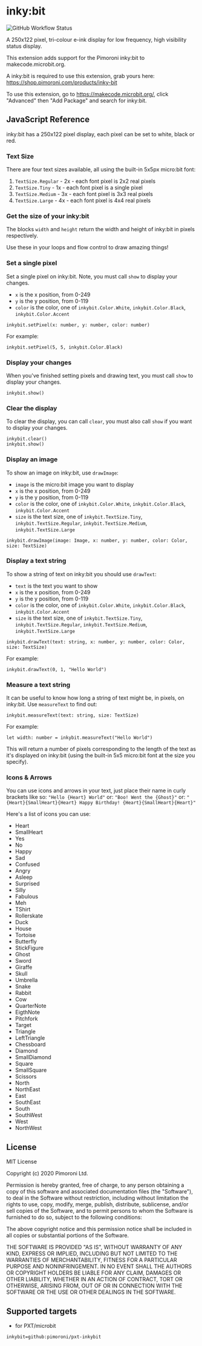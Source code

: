 # inky:bit

![GitHub Workflow Status](https://img.shields.io/github/workflow/status/pimoroni/pxt-inkybit/MakeCode)

 A 250x122 pixel, tri-colour e-ink display for low frequency, high visibility status display.

This extension adds support for the Pimoroni inky:bit to makecode.microbit.org.

A inky:bit is required to use this extension, grab yours here: https://shop.pimoroni.com/products/inky-bit

To use this extension, go to https://makecode.microbit.org/, click "Advanced" then "Add Package" and search for inky:bit.

## JavaScript Reference

inky:bit has a 250x122 pixel display, each pixel can be set to white, black or red.

### Text Size

There are four text sizes available, all using the built-in 5x5px micro:bit font:

1. `TextSize.Regular` - 2x - each font pixel is 2x2 real pixels
2. `TextSize.Tiny` - 1x - each font pixel is a single pixel
3. `TextSize.Medium` - 3x - each font pixel is 3x3 real pixels
4. `TextSize.Large` - 4x - each font pixel is 4x4 real pixels

### Get the size of your inky:bit

The blocks `width` and `height` return the width and height of inky:bit in pixels respectively.

Use these in your loops and flow control to draw amazing things!

### Set a single pixel

Set a single pixel on inky:bit. Note, you must call `show` to display your changes.

* `x` is the x position, from 0-249
* `y` is the y position, from 0-119
* `color` is the color, one of `inkybit.Color.White`,  `inkybit.Color.Black`,  `inkybit.Color.Accent`

```
inkybit.setPixel(x: number, y: number, color: number)
```

For example:

```
inkybit.setPixel(5, 5, inkybit.Color.Black)
```

### Display your changes

When you've finished setting pixels and drawing text, you must call `show` to display your changes.

```
inkybit.show()
```

### Clear the display

To clear the display, you can call `clear`, you must also call `show` if you want to display your changes.

```
inkybit.clear()
inkybit.show()
```

### Display an image

To show an image on inky:bit, use `drawImage`:

* `image` is the micro:bit image you want to display
* `x` is the x position, from 0-249
* `y` is the y position, from 0-119
* `color` is the color, one of `inkybit.Color.White`,  `inkybit.Color.Black`,  `inkybit.Color.Accent`
* `size` is the text size, one of `inkybit.TextSize.Tiny`, `inkybit.TextSize.Regular`, `inkybit.TextSize.Medium`, `inkybit.TextSize.Large`

```
inkybit.drawImage(image: Image, x: number, y: number, color: Color, size: TextSize)
```

### Display a text string

To show a string of text on inky:bit you should use `drawText`:

* `text` is the text you want to show
* `x` is the x position, from 0-249
* `y` is the y position, from 0-119
* `color` is the color, one of `inkybit.Color.White`,  `inkybit.Color.Black`,  `inkybit.Color.Accent`
* `size` is the text size, one of `inkybit.TextSize.Tiny`, `inkybit.TextSize.Regular`, `inkybit.TextSize.Medium`, `inkybit.TextSize.Large`

```
inkybit.drawText(text: string, x: number, y: number, color: Color, size: TextSize)
```

For example:

```
inkybit.drawText(0, 1, "Hello World")
```

### Measure a text string

It can be useful to know how long a string of text might be, in pixels, on inky:bit. Use `measureText` to find out:

```
inkybit.measureText(text: string, size: TextSize)
```

For example:

```
let width: number = inkybit.measureText("Hello World")
```

This will return a number of pixels corresponding to the length of the text as it's displayed on inky:bit (using the built-in 5x5 micro:bit font at the size you specify).

### Icons & Arrows

You can use icons and arrows in your text, just place their name in curly brackets like so: `"Hello {Heart} World"` or: `"Boo! Went the {Ghost}"` or: `"{Heart}{SmallHeart}{Heart} Happy Birthday! {Heart}{SmallHeart}{Heart}"`

Here's a list of icons you can use:

* Heart
* SmallHeart
* Yes
* No
* Happy
* Sad
* Confused
* Angry
* Asleep
* Surprised
* Silly
* Fabulous
* Meh
* TShirt
* Rollerskate
* Duck
* House
* Tortoise
* Butterfly
* StickFigure
* Ghost
* Sword
* Giraffe
* Skull
* Umbrella
* Snake
* Rabbit
* Cow
* QuarterNote
* EigthNote
* Pitchfork
* Target
* Triangle
* LeftTriangle
* Chessboard
* Diamond
* SmallDiamond
* Square
* SmallSquare
* Scissors
* North
* NorthEast
* East
* SouthEast
* South
* SouthWest
* West
* NorthWest

## License

MIT License

Copyright (c) 2020 Pimoroni Ltd.

Permission is hereby granted, free of charge, to any person obtaining a copy
of this software and associated documentation files (the "Software"), to deal
in the Software without restriction, including without limitation the rights
to use, copy, modify, merge, publish, distribute, sublicense, and/or sell
copies of the Software, and to permit persons to whom the Software is
furnished to do so, subject to the following conditions:

The above copyright notice and this permission notice shall be included in all
copies or substantial portions of the Software.

THE SOFTWARE IS PROVIDED "AS IS", WITHOUT WARRANTY OF ANY KIND, EXPRESS OR
IMPLIED, INCLUDING BUT NOT LIMITED TO THE WARRANTIES OF MERCHANTABILITY,
FITNESS FOR A PARTICULAR PURPOSE AND NONINFRINGEMENT. IN NO EVENT SHALL THE
AUTHORS OR COPYRIGHT HOLDERS BE LIABLE FOR ANY CLAIM, DAMAGES OR OTHER
LIABILITY, WHETHER IN AN ACTION OF CONTRACT, TORT OR OTHERWISE, ARISING FROM,
OUT OF OR IN CONNECTION WITH THE SOFTWARE OR THE USE OR OTHER DEALINGS IN THE
SOFTWARE.

## Supported targets

* for PXT/microbit

```package
inkybit=github:pimoroni/pxt-inkybit
```
